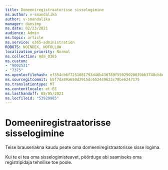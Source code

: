 ```yaml
---
title: Domeeniregistraatorisse sisselogimine
ms.author: v-smandalika
author: v-smandalika
manager: dansimp
ms.date: 02/23/2021
audience: Admin
ms.topic: article
ms.service: o365-administration
ROBOTS: NOINDEX, NOFOLLOW
localization_priority: Normal
ms.collection: Adm_O365
ms.custom:
- "9002531"
- "7375"
ms.openlocfilehash: ef354cb6f7251081793d46b430789f55029020039bb3748cb8ece3b951e787a2
ms.sourcegitcommit: b5f7da89a650d2915dc652449623c78be6247175
ms.translationtype: MT
ms.contentlocale: et-EE
ms.lasthandoff: 08/05/2021
ms.locfileid: "53929985"
---
```

# <a name="sign-in-to-your-domain-registrar"></a>Domeeniregistraatorisse sisselogimine

Teise brauseriakna kaudu peate oma domeeniregistraatorisse sisse logima.

Kui te ei tea oma sisselogimisteavet, pöörduge abi saamiseks oma registripidaja tehnilise toe poole.